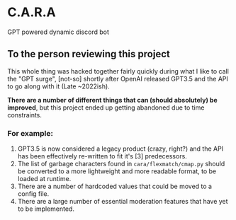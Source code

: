# C.A.R.A
GPT powered dynamic discord bot

## To the person reviewing this project
This whole thing was hacked together fairly quickly during what I like to call 
the "GPT surge", [not-so] shortly after OpenAI released GPT3.5 and the API to 
go along with it (Late ~2022ish).

**There are a number of different things that can (should absolutely) be improved**, 
but this project ended up getting abandoned due to time constraints.

### For example:
1. GPT3.5 is now considered a legacy product (crazy, right?) and the API has been
effectively re-written to fit it's [3] predecessors.
2. The list of garbage characters found in `cara/flexmatch/cmap.py` should be 
converted to a more lightweight and more readable format, to be loaded at
runtime.
3. There are a number of hardcoded values that could be moved to a config file.
4. There are a large number of essential moderation features that have yet to be 
implemented.
